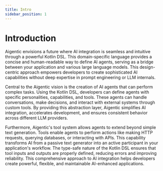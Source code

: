 ```yaml
---
title: Intro
sidebar_position: 1
---
```


# Introduction

Aigentic envisions a future where AI integration is seamless and intuitive through a powerful Kotlin DSL. This domain-specific language provides a concise and human-readable way to define AI agents, serving as a bridge between your application and various large language models. This design-centric approach empowers developers to create sophisticated AI capabilities without deep expertise in prompt engineering or LLM internals.

Central to the Aigentic vision is the creation of AI agents that can perform complex tasks. Using the Kotlin DSL, developers can define agents with specific personalities, capabilities, and tools. These agents can handle conversations, make decisions, and interact with external systems through custom tools. By providing this abstraction layer, Aigentic simplifies AI integration, accelerates development, and ensures consistent behavior across different LLM providers.

Furthermore, Aigentic's tool system allows agents to extend beyond simple text generation. Tools enable agents to perform actions like making HTTP requests, querying databases, or interacting with APIs. This capability transforms AI from a passive text generator into an active participant in your application's workflow. The type-safe nature of the Kotlin DSL ensures that tool inputs and outputs are properly defined, reducing errors and improving reliability. This comprehensive approach to AI integration helps developers create powerful, flexible, and maintainable AI-enhanced applications.
